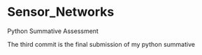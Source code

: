 # Sensor_Networks
Python Summative Assessment

The third commit is the final submission of my python summative
